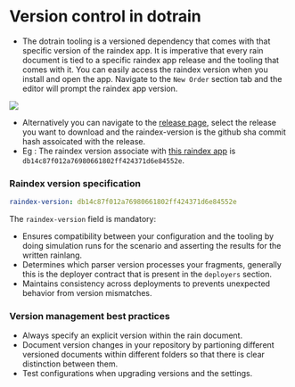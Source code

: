 # Version control in dotrain


- The dotrain tooling is a versioned dependency that comes with that specific version of the raindex app. It is imperative that every rain document is tied to a specific raindex app release and the tooling that comes with it. You can easily access the raindex version when you install and open the app. Navigate to the `New Order` section tab and the editor will prompt the raindex app version.

<img src="/img/raindex_version.png" />  

- Alternatively you can navigate to the [release page](https://github.com/rainlanguage/rain.orderbook/releases), select the release you want to download and the raindex-version is the github sha commit hash assoicated with the release.
- Eg : The raindex version associate with [this raindex app](https://github.com/rainlanguage/rain.orderbook/releases/tag/app-v0.0.0-db14c87f012a76980661802ff424371d6e84552e) is `db14c87f012a76980661802ff424371d6e84552e`.

### Raindex version specification
```yaml
raindex-version: db14c87f012a76980661802ff424371d6e84552e
```
The `raindex-version` field is mandatory:
* Ensures compatibility between your configuration and the tooling by doing simulation runs for the scenario and asserting the results for the written rainlang.
* Determines which parser version processes your fragments, generally this is the deployer contract that is present in the `deployers` section. 
* Maintains consistency across deployments to prevents unexpected behavior from version mismatches.

### Version management best practices
* Always specify an explicit version within the rain document.
* Document version changes in your repository by partioning different versioned documents within different folders so that there is clear distinction between them.
* Test configurations when upgrading versions and the settings.


